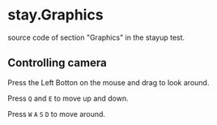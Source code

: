 # stay.Graphics
source code of section "Graphics" in the stayup test.

## Controlling camera
Press the Left Botton on the mouse and drag to look around.

Press ```Q``` and ```E``` to move up and down.

Press ```W``` ```A``` ```S``` ```D``` to move around.
